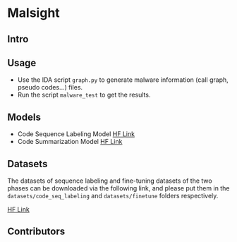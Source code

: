 # Malsight



## Intro




## Usage
+ Use the IDA script `graph.py` to generate malware information (call graph, pseudo codes...) files.
+ Run the script `malware_test` to get the results.

## Models
+ Code Sequence Labeling Model [HF Link](https://huggingface.co/phruit/csl_model)
+ Code Summarization Model [HF Link](https://huggingface.co/phruit/codet5p-770m)

## Datasets

The datasets of sequence labeling and fine-tuning datasets of the two phases can be downloaded via the following link, and please put them in the `datasets/code_seq_labeling` and `datasets/finetune` folders respectively.

[HF Link](https://huggingface.co/datasets/phruit/malsight)

## Contributors
